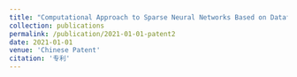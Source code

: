 ```yaml
---
title: "Computational Approach to Sparse Neural Networks Based on Dataflow Architecture"
collection: publications
permalink: /publication/2021-01-01-patent2
date: 2021-01-01
venue: 'Chinese Patent'
citation: '专利'
---
```

